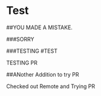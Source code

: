 # Test

##YOU MADE A MISTAKE. 

###SORRY

###TESTING
#TEST

TESTING PR

##ANother Addition to try PR

Checked out Remote and Trying PR